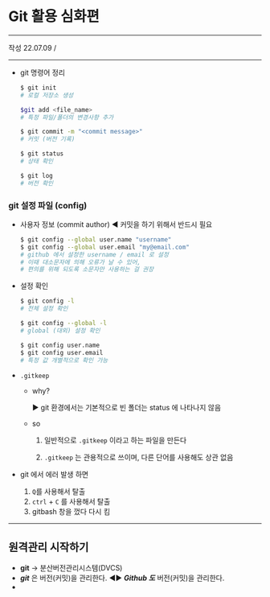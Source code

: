# Git 활용 심화편

---

작성 22.07.09 /

---



- git 명령어 정리 

  ```bash
  $ git init
  # 로컬 저장소 생성
  
  $git add <file_name>
  # 특정 파일/폴더의 변경사항 추가
  
  $ git commit -m "<commit message>"
  # 커밋 (버전 기록)
  
  $ git status
  # 상태 확인 
  
  $ git log 
  # 버전 확인
  ```

  

### git 설정 파일 (config)

- 사용자 정보 (commit author) ◀ 커밋을 하기 위해서 반드시 필요

  ```bash
  $ git config --global user.name "username"
  $ git config --global user.email "my@email.com"
  # github 에서 설정한 username / email 로 설정
  # 이때 대소문자에 의해 오류가 날 수 있어, 
  # 편의를 위해 되도록 소문자만 사용하는 걸 권장
  ```

- 설정 확인 

  ```bash
  $ git config -l
  # 전체 설정 확인
  
  $ git config --global -l
  # global (대외) 설정 확인
  
  $ git config user.name
  $ git config user.email
  # 특정 값 개별적으로 확인 가능
  ```



- `.gitkeep`

  - why?

    ▶ git 환경에서는 기본적으로 빈 폴더는 status 에 나타나지 않음

  - so

    1. 일반적으로 `.gitkeep` 이라고 하는 파일을 만든다

    2. `.gitkeep` 는 관용적으로 쓰이며, 다른 단어를 사용해도 상관 없음

       

- git 에서 에러 발생 하면 
  1. `Q`를 사용해서 탈출
  2. `ctrl` + `C` 를 사용해서 탈출
  3. gitbash 창을 껐다 다시 킴

---

## 원격관리 시작하기

- **git** → 분산버전관리시스템(DVCS)
- ***git*** 은 버전(커밋)을 관리한다. ◀▶ ***Github 도*** 버전(커밋)을 관리한다.
- 
